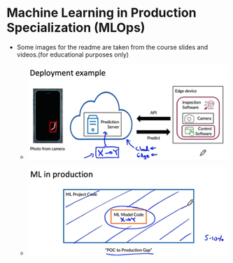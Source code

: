 # Machine Learning in Production Specialization (MLOps)

- Some images for the readme are taken from the course slides and videos.(for educational purposes only) 

    - ![alt text](image.png)

    - ![alt text](image-1.png)